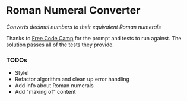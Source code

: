 # Roman Numeral Converter

_Converts decimal numbers to their equivalent Roman numerals_

Thanks to [Free Code Camp](http://www.freecodecamp.com/) for the prompt and tests to run against. The solution passes all of the tests they provide.

### TODOs

- Style!
- Refactor algorithm and clean up error handling
- Add info about Roman numerals
- Add "making of" content
